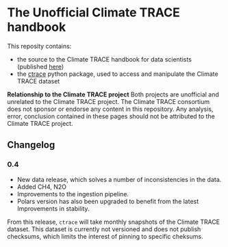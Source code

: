 
# The Unofficial Climate TRACE handbook

This reposity contains:
- the source to the Climate TRACE handbook for data scientists (published [here](https://tjhunter.github.io/climate-trace-handbook/))
- the [ctrace](https://pypi.org/project/climate-trace/) python package, used to access and manipulate the Climate TRACE dataset

**Relationship to the Climate TRACE project** Both projects are unofficial and unrelated
to the Climate TRACE project. The Climate TRACE consortium does not sponsor
or endorse any content in this repository. Any analysis, error, conclusion contained in these pages should not be attributed to the Climate TRACE project.

## Changelog

### 0.4

- New data release, which solves a number of inconsistencies in the data.
- Added CH4, N2O
- Improvements to the ingestion pipeline.
- Polars version has also been upgraded to benefit from the latest Improvements in stability.

From this release, `ctrace` will take monthly snapshots of the Climate TRACE dataset. This
dataset is currently not versioned and does not publish checksums, which limits the interest
of pinning to specific cheksums.
